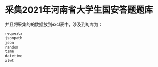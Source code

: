 # 采集2021年河南省大学生国安答题题库
并且将采集的的数据放到excl表中，涉及到的库为：
```python
requests
jsonpath
json
random
time
datetime
xlwt
```
